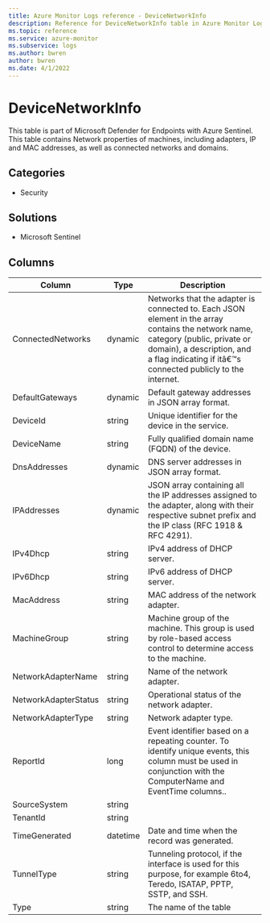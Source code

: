 ```yaml
---
title: Azure Monitor Logs reference - DeviceNetworkInfo
description: Reference for DeviceNetworkInfo table in Azure Monitor Logs.
ms.topic: reference
ms.service: azure-monitor
ms.subservice: logs
ms.author: bwren
author: bwren
ms.date: 4/1/2022
---
```


# DeviceNetworkInfo

 This table is part of Microsoft Defender for Endpoints with Azure Sentinel. This table contains Network properties of machines, including adapters, IP and MAC addresses, as well as connected networks and domains.

## Categories

- Security
## Solutions

- Microsoft Sentinel




## Columns

| Column | Type | Description |
| --- | --- | --- |
| ConnectedNetworks | dynamic | Networks that the adapter is connected to. Each JSON element in the array contains the network name, category (public, private or domain), a description, and a flag indicating if itâ€™s connected publicly to the internet. |
| DefaultGateways | dynamic | Default gateway addresses in JSON array format. |
| DeviceId | string | Unique identifier for the device in the service. |
| DeviceName | string | Fully qualified domain name (FQDN) of the device. |
| DnsAddresses | dynamic | DNS server addresses in JSON array format. |
| IPAddresses | dynamic | JSON array containing all the IP addresses assigned to the adapter, along with their respective subnet prefix and the IP class (RFC 1918 & RFC 4291). |
| IPv4Dhcp | string | IPv4 address of DHCP server. |
| IPv6Dhcp | string | IPv6 address of DHCP server. |
| MacAddress | string | MAC address of the network adapter. |
| MachineGroup | string | Machine group of the machine. This group is used by role-based access control to determine access to the machine. |
| NetworkAdapterName | string | Name of the network adapter. |
| NetworkAdapterStatus | string | Operational status of the network adapter. |
| NetworkAdapterType | string | Network adapter type. |
| ReportId | long | Event identifier based on a repeating counter. To identify unique events, this column must be used in conjunction with the ComputerName and EventTime columns.. |
| SourceSystem | string |  |
| TenantId | string |  |
| TimeGenerated | datetime | Date and time when the record was generated. |
| TunnelType | string | Tunneling protocol, if the interface is used for this purpose, for example 6to4, Teredo, ISATAP, PPTP, SSTP, and SSH. |
| Type | string | The name of the table |
